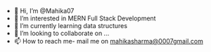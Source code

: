 - 👋 Hi, I’m @Mahika07
- 👀 I’m interested in MERN Full Stack Development
- 🌱 I’m currently learning data structures
- 💞️ I’m looking to collaborate on ...
- 📫 How to reach me- mail me on mahikasharma@0007gmail.com

<!---
Mahika07/Mahika07 is a ✨ special ✨ repository because its `README.md` (this file) appears on your GitHub profile.
You can click the Preview link to take a look at your changes.
--->
